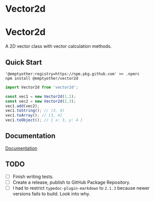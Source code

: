 
# Vector2d

# Vector2d

A 2D vector class with vector calculation methods.

## Quick Start

```npm
'@emptyother:registry=https://npm.pkg.github.com' >> .npmrc
npm install @emptyother/vector2d
```

```typescript
import Vector2d from 'vector2d';

const vec1 = new Vector2d(1,1);
const vec2 = new Vector2d(2,3);
vec1.add(vec2);
vec1.toString(); // (3, 4)
vec1.toArray(); // [3, 4]
vec1.toObject(); // { x: 3, y: 4 }
```

## Documentation

[Documentation][docs]

[docs]: /docs/classes/_vector2d_.vector2d.md

## TODO

- [ ] Finish writing tests.
- [ ] Create a release, publish to GitHub Package Repository.
- [ ] I had to restrict `typedoc-plugin-markdown` to `2.1.3` because newer versions fails to build. Look into why.
